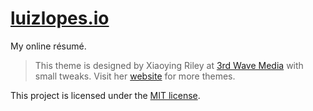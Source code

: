 
# [luizlopes.io](https://luizlopes.io)

My online résumé.

> This theme is designed by Xiaoying Riley at [3rd Wave Media](http://themes.3rdwavemedia.com/) with small tweaks. 
> Visit her [website](http://themes.3rdwavemedia.com/) for more themes.

This project is licensed under the [MIT license](LICENSE.txt).
